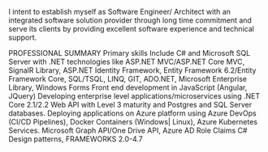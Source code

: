I intent to establish myself as Software Engineer/ Architect with an integrated software solution provider through long time commitment and serve its clients by providing excellent software experience and technical support. 

PROFESSIONAL SUMMARY
Primary skills Include C# and Microsoft SQL Server with .NET technologies like ASP.NET MVC/ASP.NET Core MVC, SignalR Library, ASP.NET Identity Framework, Entity Framework 
6.2/Entity Framework Core, SQL/TSQL, LINQ, GIT, ADO.NET, Microsoft Enterprise Library, Windows Forms
Front end development in JavaScript (Angular, JQuery)
Developing enterprise level applications/microservices using .NET Core 2.1/2.2 Web API with Level 3 maturity and Postgres and SQL Server databases.
Deploying applications on Azure platform using Azure DevOps (CI/CD Pipelines), Docker Containers (Windows| Linux), Azure Kubernetes Services.
Microsoft Graph API/One Drive API, Azure AD Role Claims
C# Design patterns, FRAMEWORKS 2.0-4.7
